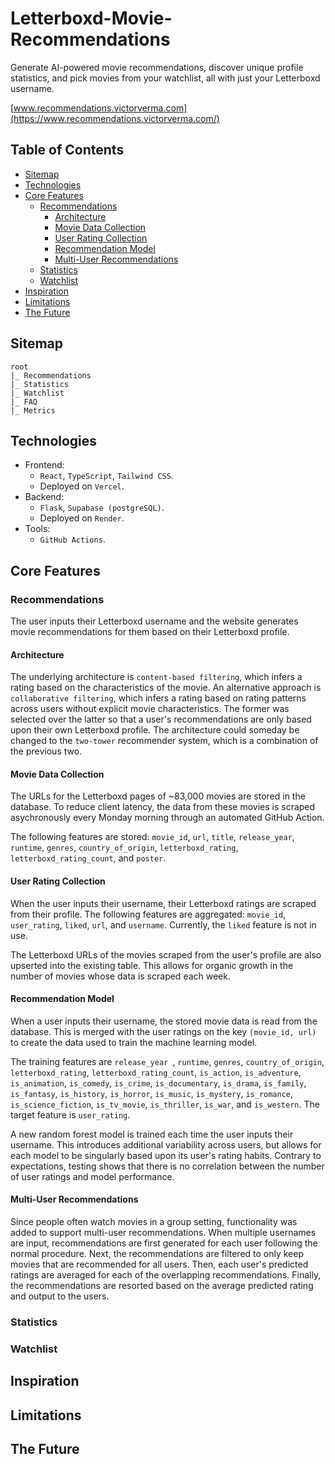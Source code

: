 # Letterboxd-Movie-Recommendations

Generate AI-powered movie recommendations, discover unique profile statistics,
and pick movies from your watchlist, all with just your Letterboxd username.

[www.recommendations.victorverma.com](https://www.recommendations.victorverma.com/)

## Table of Contents

-   [Sitemap](#sitemap)
-   [Technologies](#technologies)
-   [Core Features](#core-features)
    -   [Recommendations](#recommendations)
        -   [Architecture](#architecture)
        -   [Movie Data Collection](#movie-data-collection)
        -   [User Rating Collection](#user-rating-collection)
        -   [Recommendation Model](#recommendation-model)
        -   [Multi-User Recommendations](#multi-user-recommendations)
    -   [Statistics](#statistics)
    -   [Watchlist](#watchlist)
-   [Inspiration](#inspiration)
-   [Limitations](#limitations)
-   [The Future](#the-future)

## Sitemap

```
root
|_ Recommendations
|_ Statistics
|_ Watchlist
|_ FAQ
|_ Metrics
```

## Technologies

-   Frontend:
    -   `React`, `TypeScript`, `Tailwind CSS`.
    -   Deployed on `Vercel`.
-   Backend:
    -   `Flask`, `Supabase (postgreSQL)`.
    -   Deployed on `Render`.
-   Tools:
    -   `GitHub Actions`.

## Core Features

### Recommendations

The user inputs their Letterboxd username and the website generates movie
recommendations for them based on their Letterboxd profile.

#### Architecture

The underlying architecture is `content-based filtering`, which infers a rating
based on the characteristics of the movie. An alternative approach is
`collaborative filtering`, which infers a rating based on rating patterns across
users without explicit movie characteristics. The former was selected over the
latter so that a user's recommendations are only based upon their own Letterboxd
profile. The architecture could someday be changed to the `two-tower`
recommender system, which is a combination of the previous two.

#### Movie Data Collection

The URLs for the Letterboxd pages of ~83,000 movies are stored in the database.
To reduce client latency, the data from these movies is scraped asychronously
every Monday morning through an automated GitHub Action.

The following features are stored: `movie_id`, `url`, `title`, `release_year`,
`runtime`, `genres`, `country_of_origin`, `letterboxd_rating`,
`letterboxd_rating_count`, and `poster`.

#### User Rating Collection

When the user inputs their username, their Letterboxd ratings are scraped from
their profile. The following features are aggregated: `movie_id`, `user_rating`,
`liked`, `url`, and `username`. Currently, the `liked` feature is not in use.

The Letterboxd URLs of the movies scraped from the user's profile are also
upserted into the existing table. This allows for organic growth in the number
of movies whose data is scraped each week.

#### Recommendation Model

When a user inputs their username, the stored movie data is read from the
database. This is merged with the user ratings on the key `(movie_id, url)` to
create the data used to train the machine learning model.

The training features are `release_year `, `runtime`, `genres`,
`country_of_origin`, `letterboxd_rating`, `letterboxd_rating_count`,
`is_action`, `is_adventure`, `is_animation`, `is_comedy`, `is_crime`,
`is_documentary`, `is_drama`, `is_family`, `is_fantasy`, `is_history`,
`is_horror`, `is_music`, `is_mystery`, `is_romance`, `is_science_fiction`,
`is_tv_movie`, `is_thriller`, `is_war`, and `is_western`. The target feature is
`user_rating`.

A new random forest model is trained each time the user inputs their username.
This introduces additional variability across users, but allows for each model
to be singularly based upon its user's rating habits. Contrary to expectations,
testing shows that there is no correlation between the number of user ratings
and model performance.

#### Multi-User Recommendations

Since people often watch movies in a group setting, functionality was added to
support multi-user recommendations. When multiple usernames are input,
recommendations are first generated for each user following the normal
procedure. Next, the recommendations are filtered to only keep movies that are
recommended for all users. Then, each user's predicted ratings are averaged for
each of the overlapping recommendations. Finally, the recommendations are
resorted based on the average predicted rating and output to the users.

### Statistics

### Watchlist

## Inspiration

## Limitations

## The Future
